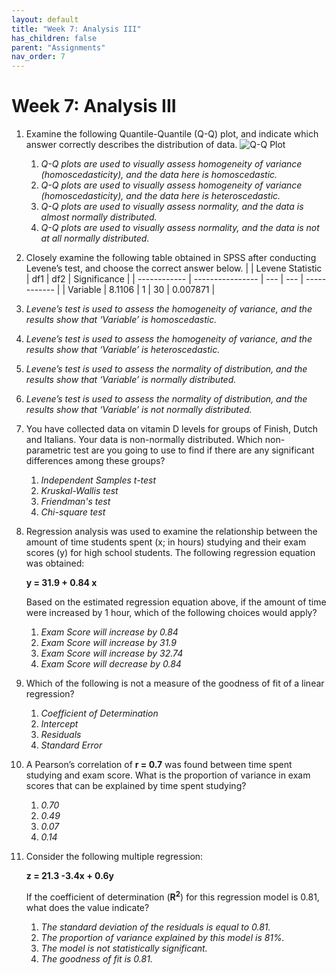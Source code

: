 ```yaml
---
layout: default
title: "Week 7: Analysis III"
has_children: false
parent: "Assignments"
nav_order: 7
---
```


# Week 7: Analysis III

1.  Examine the following Quantile-Quantile (Q-Q) plot, and indicate which answer correctly describes the distribution of data.
![Q-Q Plot]({{site.baseurl}}/assets/images/Week-7-Prep-Q1.png)
    1.  _Q-Q plots are used to visually assess homogeneity of variance (homoscedasticity), and the data here is homoscedastic._
    2.  _Q-Q plots are used to visually assess homogeneity of variance (homoscedasticity), and the data here is heteroscedastic._
    3.  _Q-Q plots are used to visually assess normality, and the data is almost normally distributed._ <!--- Correct. --->
    4.  _Q-Q plots are used to visually assess normality, and the data is not at all normally distributed._

2.  Closely examine the following table obtained in SPSS after conducting Levene’s test, and choose the correct answer below.
   |              | Levene Statistic | df1 | df2 | Significance |
   | ------------ | ---------------- | --- | --- | ------------ |
   | Variable     | 8.1106           | 1    | 30  | 0.007871    |
   1.   _Levene’s test is used to assess the homogeneity of variance, and the results show that ‘Variable’ is homoscedastic._
   2.   _Levene’s test is used to assess the homogeneity of variance, and the results show that ‘Variable’ is heteroscedastic._ <!--- Correct. --->
   3.   _Levene’s test is used to assess the normality of distribution, and the results show that ‘Variable’ is normally distributed._
   4.   _Levene’s test is used to assess the normality of distribution, and the results show that ‘Variable’ is not normally distributed._

3.  You have collected data on vitamin D levels for groups of Finish, Dutch and Italians. Your data is non-normally distributed. Which non-parametric test are you going to use to find if there are any significant differences among these groups?
    1.  _Independent Samples t-test_
    2.  _Kruskal-Wallis test_ <!--- Correct. --->
    3.  _Friendman's test_
    4.  _Chi-square test_

4.  Regression analysis was used to examine the relationship between the amount of time students spent (x; in hours) studying and their exam scores (y) for high school students. The following regression equation was obtained:

    **y = 31.9 + 0.84 x**
    
    Based on the estimated regression equation above, if the amount of time were increased by 1 hour, which of the following choices would apply?
    1.  _Exam Score will increase by 0.84_ <!--- Correct. --->
    2.  _Exam Score will increase by 31.9_
    3.  _Exam Score will increase by 32.74_
    4.  _Exam Score will decrease by 0.84_

5.  Which of the following is not a measure of the goodness of fit of a linear regression?
    1.  _Coefficient of Determination_
    2.  _Intercept_ <!--- Correct. --->
    3.  _Residuals_
    4.  _Standard Error_

6.  A Pearson’s correlation of **r = 0.7** was found between time spent studying and exam score. What is the proportion of variance in exam scores that can be explained by time spent studying?
    1.  _0.70_
    2.  _0.49_ <!--- Correct. --->
    3.  _0.07_
    4.  _0.14_

7.  Consider the following multiple regression:

    **z = 21.3 -3.4x + 0.6y**

    If the coefficient of determination (**R<sup>2</sup>**) for this regression model is 0.81, what does the value indicate?
    1.  _The standard deviation of the residuals is equal to 0.81._
    2.  _The proportion of variance explained by this model is 81%._ <!--- Correct. --->
    3.  _The model is not statistically significant._
    4.  _The goodness of fit is 0.81._